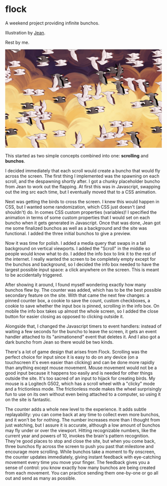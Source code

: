 # flock

A weekend project providing infinite bunchos.

Illustration by [Jean](https://www.jeanyoung.me/).

Rest by me.

![flock](img/background.jpg)

This started as two simple concepts combined into one: **scrolling** and **bunchos**.

I decided immediately that each scroll would create a buncho that would fly across the screen. The first thing I implemented was the spawning on each scroll, and the despawning shortly after. I got a chunky placeholder buncho from Jean to work out the flapping. At first this was in Javascript, swapping out the img src each time, but I eventually moved that to a CSS animation.

Next was getting the birds to cross the screen. I knew this would happen in CSS, but I wanted some randomization, which CSS just doesn't (and shouldn't) do. In comes CSS custom properties (variables)! I specified the animation in terms of some custom properties that I would set on each buncho when it gets generated in Javascript. Once that was done, Jean got me some finalized bunchos as well as a background and the site was functional. I added the three initial bunchos to give a preview.

Now it was time for polish. I added a media query that swaps in a tall background on vertical viewports. I added the "Scroll" in the middle so people would know what to do. I added the info box to link it to the rest of the internet. I really wanted the screen to be completely empty except for the bunchos and background, so I decided the info box needed to have the largest possible input space: a click anywhere on the screen. This is meant to be accidentally triggered.

After showing it around, I found myself wondering exactly how many bunchos flew by. The counter was added, which has to be the best possible secondary feature on the site. With that came the next few changes: a pinned counter box, a cookie to save the count, custom checkboxes, a cookie to save whether the input box is pinned, scrolling in the info box. On mobile the info box takes up almost the whole screen, so I added the close button for easier closing as opposed to clicking outside it.

Alongside that, I changed the Javascript timers to event handlers: instead of waiting a few seconds for the buncho to leave the screen, it gets an event handler attached to its "animationend" event that deletes it. And I also got a dark buncho from Jean so there would be two kinds.

There's a lot of game design that arises from Flock. Scrolling was the perfect choice for input since it is easy to do on any device (on a touchscreen it's even easier than clicking) and can be done more rapidly than anything except mouse movement. Mouse movement would not be a good input because it happens too easily and is needed for other things outside the site. It's too sacred of an input to hijack for creating birds. My mouse is a Logitech G502, which has a scroll wheel with a "clicky" mode and a frictionless mode. The frictionless mode makes the wheel surprisingly fun to use on its own without even being attached to a computer, so using it on the site is fantastic.

The counter adds a whole new level to the experience. It adds subtle replayability: you can come back at any time to collect even more bunchos, and it won't be for nothing. The number increases more than I thought from just watching, but I assure it is accurate, although a low amount of bunchos may fly under or over the viewport. Hitting recognizable numbers, like the current year and powers of 10, invokes the brain's pattern recognition. They're good places to stop and close the site, but when you come back, three bunchos fly across the screen to push you past that milestone and encourage more scrolling. While bunchos take a moment to fly onscreen, the counter updates immediately, giving instant feedback with eye-catching movement every time you move your finger. The feedback gives you a sense of control: you know exactly how many bunchos are being created from each movement. You can practice sending them one-by-one or go all out and send as many as possible.
